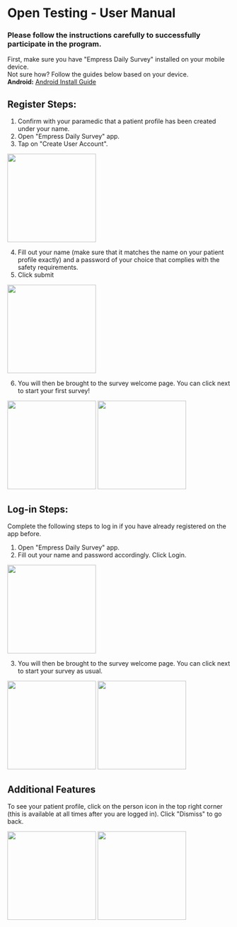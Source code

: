 # Open Testing - User Manual

### Please follow the instructions carefully to successfully participate in the program.
First, make sure you have "Empress Daily Survey" installed on your mobile device.\
Not sure how? Follow the guides below based on your device.\
**Android:** [Android Install Guide](ANDROID_INSTALL_GUIDE.md)

## Register Steps:

1. Confirm with your paramedic that a patient profile has been created under your name.
2. Open "Empress Daily Survey" app.
3. Tap on "Create User Account". 
<img src="https://user-images.githubusercontent.com/17057659/202155490-645dc3a3-f635-4d7b-a930-df4c9f9b39ed.png" width="200">

4. Fill out your name (make sure that it matches the name on your patient profile exactly) and a password of your choice that complies with the safety requirements.
5. Click submit
<img src="https://user-images.githubusercontent.com/17057659/202155955-55aa3c88-b33d-42ba-a84e-9472c28607a7.png" width="200">

6. You will then be brought to the survey welcome page. You can click next to start your first survey!
<p float="left">
  <img src="https://user-images.githubusercontent.com/17057659/202156184-5e60a491-b5ff-43c1-aaa8-94307003520d.png" width="200">
  <img src="https://user-images.githubusercontent.com/17057659/202157569-3351697c-a80f-4f8e-8fb6-89c9cf0bd938.png" width="200">
</p>

## Log-in Steps:
Complete the following steps to log in if you have already registered on the app before.
1. Open "Empress Daily Survey" app.
2. Fill out your name and password accordingly. Click Login.
<img src="https://user-images.githubusercontent.com/17057659/202161543-fa9b48b1-cfc7-447e-9df0-5e8f6da196ac.png" width="200">

3. You will then be brought to the survey welcome page. You can click next to start your survey as usual.
<p float="left">
  <img src="https://user-images.githubusercontent.com/17057659/202156184-5e60a491-b5ff-43c1-aaa8-94307003520d.png" width="200">
  <img src="https://user-images.githubusercontent.com/17057659/202157569-3351697c-a80f-4f8e-8fb6-89c9cf0bd938.png" width="200">
</p>

## Additional Features

To see your patient profile, click on the person icon in the top right corner (this is available at all times after you are logged in). Click "Dismiss"
to go back.
<p float="left">
  <img src="https://user-images.githubusercontent.com/17057659/202156407-e63a31b3-7018-45bc-a8fb-b41487d89d0d.png" width="200">
  <img src="https://user-images.githubusercontent.com/17057659/202157601-c76c5d95-1993-4ba9-a753-e48aaf45e1e5.png" width="200">
</p>
